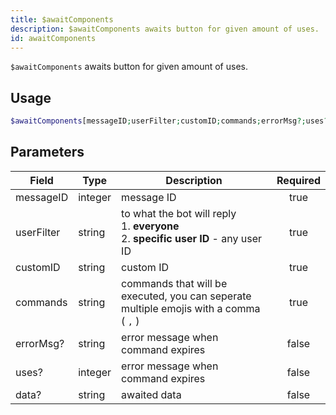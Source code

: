 ```yaml
---
title: $awaitComponents
description: $awaitComponents awaits button for given amount of uses.
id: awaitComponents
---
```


`$awaitComponents` awaits button for given amount of uses.

## Usage

```php
$awaitComponents[messageID;userFilter;customID;commands;errorMsg?;uses?;data?]
```

## Parameters

| Field      | Type    | Description                                                                                    | Required |
|------------|---------|------------------------------------------------------------------------------------------------|:--------:|
| messageID  | integer | message ID                                                                                     |   true   |
| userFilter | string  | to what the bot will reply <br /> 1. **everyone** <br /> 2. **specific user ID** - any user ID |   true   |
| customID   | string  | custom ID                                                                                      |   true   |
| commands   | string  | commands that will be executed, you can seperate multiple emojis with a comma ( `,` )          |   true   |
| errorMsg?  | string  | error message when command expires                                                             |  false   |
| uses?      | integer | error message when command expires                                                             |  false   |
| data?      | string  | awaited data                                                                                   |  false   |

